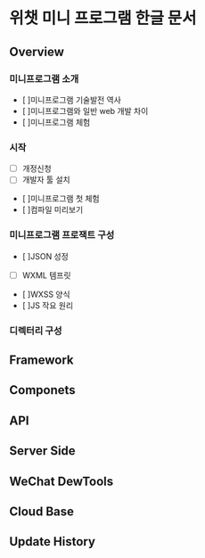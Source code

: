 # 위챗 미니 프로그램 한글 문서
## Overview
  ### 미니프로그램 소개
   - [ ]미니프로그램 기술발전 역사
   - [ ]미니프로그램와 일반 web 개발 차이
   - [ ]미니프로그램 체험

### 시작
- [ ] 개정신청
- [ ] 개발자 툴 설치
- [ ]미니프로그램 첫 체험
- [ ]컴파일 미리보기
### 미니프로그램 프로잭트 구성
- [ ]JSON 성정
- [ ] WXML 템프릿
- [ ]WXSS 양식
- [ ]JS 작요 원리
### 디렉터리 구성
## Framework
## Componets
## API
## Server Side
## WeChat DewTools
## Cloud Base
## Update History

